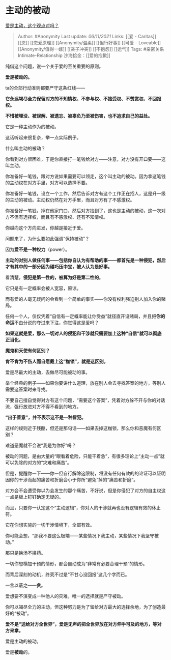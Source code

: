 # 主动的被动
[爱是主动，这个观点对吗？](https://www.zhihu.com/question/29139583/answer/2206995808)

> Author: #Anonymity 
Last update: *06/11/2021* 
Links: [[爱 - Caritas]] [[恩]] [[恋爱原理]] [[Anonymity/温柔]] [[但行好事]] [[可爱 - Loveable]] [[Anonymity/值得一嫁]] [[亲子冲突]] [[不抱怨]] [[运气]]
Tags:   #亲密关系Intimate-Relationship 
沙海拾金：[[爱的抱歉]] 
  
纯借这个问题，说一个关于爱的至关重要的原则。

**爱是被动的。**

ta的全部行动准则都要严守这条红线——

**它永远竭尽全力保留对方的不知情权、不参与权、不接受权、不赞赏权、不回报权。**

**不惜被埋没、被误解、被遗忘、被辜负乃至被伤害，也不追求自己的益处。**

它是一种主动作为的被动。

  

这话听起来很复杂，举一点实际例子。

什么叫主动的被动？

你看到对方很困难，于是你直接打一笔钱给对方——注意，对方没有开口要——这叫主动。

你准备好一笔钱，跟对方说如果需要可以领走，这个叫主动的被动。因为拿这笔钱的主动权在对方手里，对方可以选择不要。

你准备好一笔钱，设立一个工作，然后告诉对方有这个工作正在招人，这是升一级的主动的被动。主动权仍然在对方手里，而且对方有了不感激权。

你准备好一笔钱，掉在他家门口，然后对方捡到了，这也是主动的被动，这一次对方不但有选择权，而且有不感激权、还有不知情权。

你越向这个方向进发，你越是接近于爱。

  

问题来了，为什么要如此强调“保持被动”？

因为**爱不是一种权力**（power）。

**主动的对别人做任何事——包括你自认为有帮助的事——都首先是一种侵犯，然后才有其中的一部分因为碰巧压中宝，被人认为是好事。**

看清楚，**侵犯是第一性的，被算为好是第二性的**。

它只是有一定概率会被人宽容，原谅。

而有爱的人毫无疑问的会看到一个简单的事实——你没有权利强迫别人加入你的赌局。

任何一个人，仅仅凭着“自信有一定概率能让你受益”就径直开设赌局，并且把**你的命运**不由分说的夺过来下注，你觉得这是爱吗？

**如果这就是爱，那么一切对人的侵犯和干涉就只需要加上这种“自信”就可以彻底正当化。**

**魔鬼和天使有何区别？**

**肯不肯为不伤人而自愿戴上这“枷锁”，就是这区别。**

  

爱是尽最大的主动，去做尽可能被动的事。

  

举个经典的例子——如果你要讲什么道理，放在别人会去寻找答案的地方，等别人需要这答案时来寻找。

不要自己擅自觉得对方有这个问题，“需要这个答案”，凭着对方躲不开与你的对话流，强行放进对方不得不看到的地方。

**“出于善意”，并不表示这不是一种冒犯。**

这样的规则近于残酷，但还是那句话——如果去掉这枷锁，那么你和恶魔有何区别？

难道恶魔就不会说“我是为你好”吗？

  

被动的问题，是由大量的“眼看着危险，只能干着急”，有很多理论上“主动一点”就可以免除的对方的“灾难和痛苦”。

但是，提醒你一下——你一但自行解除这限制，将没有任何有效的的论证可以证明因你的干涉而起的痛苦和折磨会小于你所“避免”掉的“痛苦和折磨”。

对方会不会遭受你以为会发生的那个痛苦，不好说，但是你侵犯了对方的自主权这一点是板上钉钉确定无疑的。

而且，只要你一认定这个“主动逻辑”，你对人的干涉就再也没有逻辑有效的休止符。

它在你想实施的一切干涉情境下，全部有效。

你可能会想，“那我不要这么极端——某些情况下我主动，某些情况下我坚守被动。”

那只是换汤不换药。

一切你想横加干预的情形，都会自动成为“非常有必要合理干预”的情形。

而背后深刻的动机，终究不过是“不甘心没回报”这几个字而已。

一言以蔽之——**贪**。

  

爱想要不演变成一种他人的灾难，唯一的选择就是严守被动。

你可以竭尽全力的主动，但这种努力是为了留给对方最大的选择余地，为了创造最好的“被动”。

**爱不是“送给对方全世界”，爱是无声的把全世界放在对方伸手可及的地方，等对方来拿。**

爱是主动的被动。

爱是**被动**的。